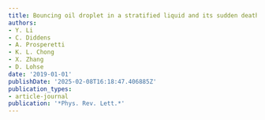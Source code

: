 ```yaml
---
title: Bouncing oil droplet in a stratified liquid and its sudden death
authors:
- Y. Li
- C. Diddens
- A. Prosperetti
- K. L. Chong
- X. Zhang
- D. Lohse
date: '2019-01-01'
publishDate: '2025-02-08T16:18:47.406885Z'
publication_types:
- article-journal
publication: '*Phys. Rev. Lett.*'
---
```

